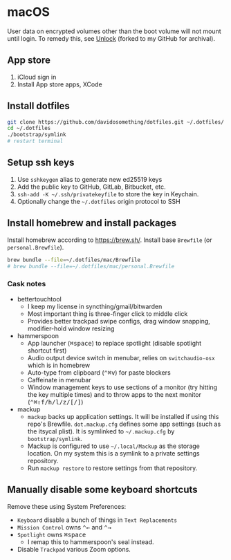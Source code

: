 # macOS

User data on encrypted volumes other than the boot volume will not mount until
login. To remedy this, see [Unlock] (forked to my GitHub for archival).

## App store

1. iCloud sign in
1. Install App store apps, XCode

## Install dotfiles

```sh
git clone https://github.com/davidosomething/dotfiles.git ~/.dotfiles/
cd ~/.dotfiles
./bootstrap/symlink
# restart terminal
```

## Setup ssh keys

1. Use `sshkeygen` alias to generate new ed25519 keys
1. Add the public key to GitHub, GitLab, Bitbucket, etc.
1. `ssh-add -K ~/.ssh/privatekeyfile` to store the key in Keychain.
1. Optionally change the `~/.dotfiles` origin protocol to SSH

## Install homebrew and install packages

Install homebrew according to <https://brew.sh/>. Install base `Brewfile` (or `personal.Brewfile`).

```sh
brew bundle --file=~/.dotfiles/mac/Brewfile
# brew bundle --file=~/.dotfiles/mac/personal.Brewfile
```

### Cask notes

- bettertouchtool
  - I keep my license in syncthing/gmail/bitwarden
  - Most important thing is three-finger click to middle click
  - Provides better trackpad swipe configs, drag window snapping,
    modifier-hold window resizing
- hammerspoon
  - App launcher (<kbd>⌘</kbd><kbd>space</kbd>) to replace spotlight
    (disable spotlight shortcut first)
  - Audio output device switch in menubar, relies on `switchaudio-osx` which
    is in homebrew
  - Auto-type from clipboard (<kbd>⌃</kbd><kbd>⌘</kbd><kbd>v</kbd>) for
    paste blockers
  - Caffeinate in menubar
  - Window management keys to use sections of a monitor (try hitting the key
    multiple times) and to throw apps to the next monitor
    (<kbd>⌃</kbd><kbd>⌘</kbd><kbd>⇧</kbd><kbd>f/h/l/z/[/]</kbd>)
- mackup
  - `mackup` backs up application settings. It will be installed if using this
    repo's Brewfile.
    `dot.mackup.cfg` defines some app settings (such as the itsycal plist). It
    is symlinked to `~/.mackup.cfg` by `bootstrap/symlink`.
  - Mackup is configured to use `~/.local/Mackup` as the storage location. On
    my system this is a symlink to a private settings repository.
  - Run `mackup restore` to restore settings from that repository.

## Manually disable some keyboard shortcuts

Remove these using System Preferences:

- `Keyboard` disable a bunch of things in `Text Replacements`
- `Mission Control` owns <kbd>⌃</kbd><kbd>←</kbd> and <kbd>⌃</kbd><kbd>→</kbd>
- `Spotlight` owns <kbd>⌘</kbd><kbd>space</kbd>
  - I remap this to hammerspoon's seal instead.
- Disable `Trackpad` various Zoom options.

[unlock]: https://github.com/davidosomething/Unlock
